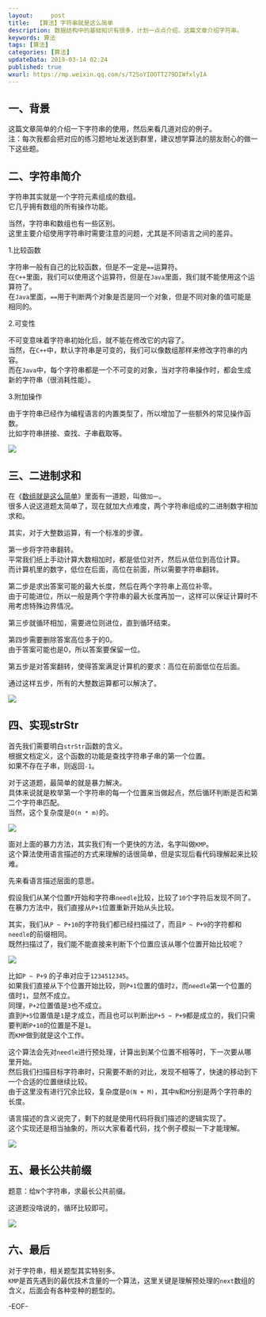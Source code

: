 ```yaml
---   
layout:     post  
title:  【算法】字符串就是这么简单  
description: 数据结构中的基础知识有很多，计划一点点介绍，这篇文章介绍字符串。  
keywords: 算法  
tags: [算法]    
categories: [算法]  
updateData: 2019-03-14 02:24   
published: true 
wxurl: https://mp.weixin.qq.com/s/T2SoYIOOTT279DIWfxlyIA  
---  
```



## 一、背景  


这篇文章简单的介绍一下字符串的使用，然后来看几道对应的例子。  
注：每次我都会把对应的练习题地址发送到群里，建议想学算法的朋友耐心的做一下这些题。  


## 二、字符串简介  


字符串其实就是一个字符元素组成的数组。  
它几乎拥有数组的所有操作功能。  


当然，字符串和数组也有一些区别。  
这里主要介绍使用字符串时需要注意的问题，尤其是不同语言之间的差异。  


1.比较函数  


字符串一般有自己的比较函数，但是不一定是`==`运算符。  
在`C++`里面，我们可以使用这个运算符，但是在`Java`里面，我们就不能使用这个运算符了。  
在`Java`里面，`==`用于判断两个对象是否是同一个对象，但是不同对象的值可能是相同的。  


2.可变性  


不可变意味着字符串初始化后，就不能在修改它的内容了。  
当然，在`C++`中，默认字符串是可变的，我们可以像数组那样来修改字符串的内容。  
而在`Java`中，每个字符串都是一个不可变的对象，当对字符串操作时，都会生成新的字符串（很消耗性能）。  


3.附加操作  


由于字符串已经作为编程语言的内置类型了，所以增加了一些额外的常见操作函数。  
比如字符串拼接、查找、子串截取等。  


![](//res2019.tiankonguse.com/images/2019/03/string-so-easy-001.png)  


## 三、二进制求和  


在《[数组就是这么简单](https://mp.weixin.qq.com/s/pjADME31K5IBVQ0YMhWNpA)》里面有一道题，叫做`加一`。  
很多人说这道题太简单了，现在就加大点难度，两个字符串组成的二进制数字相加求和。  


其实，对于大整数运算，有一个标准的步骤。  


第一步将字符串翻转。  
平常我们纸上手动计算大数相加时，都是低位对齐，然后从低位到高位计算。  
而计算机里的数字，低位在后面，高位在前面，所以需要字符串翻转。  


第二步是求出答案可能的最大长度，然后在两个字符串上高位补零。  
由于可能进位，所以一般是两个字符串的最大长度再加一，这样可以保证计算时不用考虑特殊边界情况。  


第三步就循环相加，需要进位则进位，直到循环结束。  


第四步需要删除答案高位多于的0。  
由于答案可能也是0，所以答案要保留一位。  


第五步是对答案翻转，使得答案满足计算机的要求：高位在前面低位在后面。  


通过这样五步，所有的大整数运算都可以解决了。  


![](//res2019.tiankonguse.com/images/2019/03/string-so-easy-002.png)  


## 四、实现strStr   


首先我们需要明白`strStr`函数的含义。  
根据文档定义，这个函数的功能是查找字符串子串的第一个位置。  
如果不存在子串，则返回`-1`。  


对于这道题，最简单的就是暴力解决。  
具体来说就是枚举第一个字符串的每一个位置来当做起点，然后循环判断是否和第二个字符串匹配。  
当然，这个复杂度是`O(n * m)`的。  


![](//res2019.tiankonguse.com/images/2019/03/string-so-easy-003.png)  


面对上面的暴力方法，其实我们有一个更快的方法，名字叫做`KMP`。  
这个算法使用语言描述的方式来理解的话很简单，但是实现后看代码理解起来比较难。  


先来看语言描述层面的意思。  


假设我们从某个位置`P`开始和字符串`needle`比较，比较了`10`个字符后发现不同了。  
在暴力方法中，我们直接从`P+1`位置重新开始从头比较。  


其实，我们从`P ~ P+10`的字符我们都已经扫描过了，而且`P ~ P+9`的字符都和`needle`的前缀相同。  
既然扫描过了，我们能不能直接来判断下个位置应该从哪个位置开始比较呢？  


![](//res2019.tiankonguse.com/images/2019/03/string-so-easy-006.png)  


比如`P ~ P+9` 的子串对应于`1234512345`。  
如果我们直接从下个位置开始比较，则`P+1`位置的值时`2`，而`needle`第一个位置的值时`1`，显然不成立。  
同理，`P+2`位置值是`3`也不成立。  
直到`P+5`位置值是`1`是才成立，而且也可以判断出`P+5 ~ P+9`都是成立的，我们只需要判断`P+10`的位置是不是`1`。  
而`KMP`做到就是这个工作。  


这个算法会先对`needle`进行预处理，计算出到某个位置不相等时，下一次要从哪里开始。  
然后我们扫描目标字符串时，只需要不断的对比，发现不相等了，快速的移动到下一个合适的位置继续比较。  
由于这里没有进行冗余比较，复杂度是`O(N + M)`，其中`N`和`M`分别是两个字符串的长度。  


语言描述的含义说完了，剩下的就是使用代码将我们描述的逻辑实现了。  
这个实现还是相当抽象的，所以大家看着代码，找个例子模拟一下才能理解。  


![](//res2019.tiankonguse.com/images/2019/03/string-so-easy-005.png)  


## 五、最长公共前缀  


题意：给`N`个字符串，求最长公共前缀。  


这道题没啥说的，循环比较即可。  


![](//res2019.tiankonguse.com/images/2019/03/string-so-easy-004.png)  


## 六、最后  


对于字符串，相关题型其实特别多。  
`KMP`是首先遇到的最优技术含量的一个算法，这里关键是理解预处理的`next`数组的含义，后面会有各种变种的题型的。  



-EOF-  


